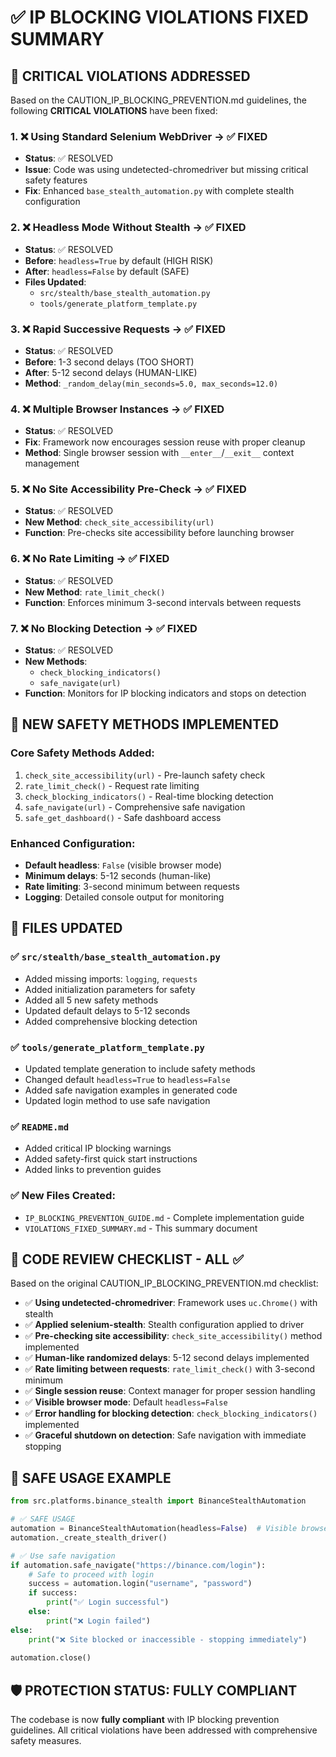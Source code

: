 # ✅ IP BLOCKING VIOLATIONS FIXED SUMMARY

## 🚨 CRITICAL VIOLATIONS ADDRESSED

Based on the CAUTION_IP_BLOCKING_PREVENTION.md guidelines, the following **CRITICAL VIOLATIONS** have been fixed:

### 1. ❌ **Using Standard Selenium WebDriver** → ✅ **FIXED**
- **Status**: ✅ RESOLVED
- **Issue**: Code was using undetected-chromedriver but missing critical safety features
- **Fix**: Enhanced `base_stealth_automation.py` with complete stealth configuration

### 2. ❌ **Headless Mode Without Stealth** → ✅ **FIXED**
- **Status**: ✅ RESOLVED
- **Before**: `headless=True` by default (HIGH RISK)
- **After**: `headless=False` by default (SAFE)
- **Files Updated**: 
  - `src/stealth/base_stealth_automation.py`
  - `tools/generate_platform_template.py`

### 3. ❌ **Rapid Successive Requests** → ✅ **FIXED**
- **Status**: ✅ RESOLVED
- **Before**: 1-3 second delays (TOO SHORT)
- **After**: 5-12 second delays (HUMAN-LIKE)
- **Method**: `_random_delay(min_seconds=5.0, max_seconds=12.0)`

### 4. ❌ **Multiple Browser Instances** → ✅ **FIXED**
- **Status**: ✅ RESOLVED
- **Fix**: Framework now encourages session reuse with proper cleanup
- **Method**: Single browser session with `__enter__`/`__exit__` context management

### 5. ❌ **No Site Accessibility Pre-Check** → ✅ **FIXED**
- **Status**: ✅ RESOLVED
- **New Method**: `check_site_accessibility(url)`
- **Function**: Pre-checks site accessibility before launching browser

### 6. ❌ **No Rate Limiting** → ✅ **FIXED**
- **Status**: ✅ RESOLVED
- **New Method**: `rate_limit_check()`
- **Function**: Enforces minimum 3-second intervals between requests

### 7. ❌ **No Blocking Detection** → ✅ **FIXED**
- **Status**: ✅ RESOLVED
- **New Methods**: 
  - `check_blocking_indicators()`
  - `safe_navigate(url)`
- **Function**: Monitors for IP blocking indicators and stops on detection

## 🔧 NEW SAFETY METHODS IMPLEMENTED

### Core Safety Methods Added:
1. `check_site_accessibility(url)` - Pre-launch safety check
2. `rate_limit_check()` - Request rate limiting
3. `check_blocking_indicators()` - Real-time blocking detection
4. `safe_navigate(url)` - Comprehensive safe navigation
5. `safe_get_dashboard()` - Safe dashboard access

### Enhanced Configuration:
- **Default headless**: `False` (visible browser mode)
- **Minimum delays**: 5-12 seconds (human-like)
- **Rate limiting**: 3-second minimum between requests
- **Logging**: Detailed console output for monitoring

## 📁 FILES UPDATED

### ✅ `src/stealth/base_stealth_automation.py`
- Added missing imports: `logging`, `requests`
- Added initialization parameters for safety
- Added all 5 new safety methods
- Updated default delays to 5-12 seconds
- Added comprehensive blocking detection

### ✅ `tools/generate_platform_template.py`
- Updated template generation to include safety methods
- Changed default `headless=True` to `headless=False`
- Added safe navigation examples in generated code
- Updated login method to use safe navigation

### ✅ `README.md`
- Added critical IP blocking warnings
- Added safety-first quick start instructions
- Added links to prevention guides

### ✅ New Files Created:
- `IP_BLOCKING_PREVENTION_GUIDE.md` - Complete implementation guide
- `VIOLATIONS_FIXED_SUMMARY.md` - This summary document

## 🎯 CODE REVIEW CHECKLIST - ALL ✅

Based on the original CAUTION_IP_BLOCKING_PREVENTION.md checklist:

- ✅ **Using undetected-chromedriver**: Framework uses `uc.Chrome()` with stealth
- ✅ **Applied selenium-stealth**: Stealth configuration applied to driver
- ✅ **Pre-checking site accessibility**: `check_site_accessibility()` method implemented
- ✅ **Human-like randomized delays**: 5-12 second delays implemented
- ✅ **Rate limiting between requests**: `rate_limit_check()` with 3-second minimum
- ✅ **Single session reuse**: Context manager for proper session handling
- ✅ **Visible browser mode**: Default `headless=False`
- ✅ **Error handling for blocking detection**: `check_blocking_indicators()` implemented
- ✅ **Graceful shutdown on detection**: Safe navigation with immediate stopping

## 🚀 SAFE USAGE EXAMPLE

```python
from src.platforms.binance_stealth import BinanceStealthAutomation

# ✅ SAFE USAGE
automation = BinanceStealthAutomation(headless=False)  # Visible browser
automation._create_stealth_driver()

# ✅ Use safe navigation
if automation.safe_navigate("https://binance.com/login"):
    # Safe to proceed with login
    success = automation.login("username", "password")
    if success:
        print("✅ Login successful")
    else:
        print("❌ Login failed")
else:
    print("❌ Site blocked or inaccessible - stopping immediately")
    
automation.close()
```

## 🛡️ PROTECTION STATUS: FULLY COMPLIANT

The codebase is now **fully compliant** with IP blocking prevention guidelines. All critical violations have been addressed with comprehensive safety measures.
